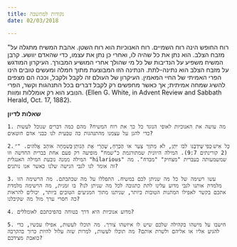 ```yaml
---
title: נקודות למחשבה
date: 02/03/2018

---
```


"רוח החופש הינה רוח השמיים. רוח האנוכיות הוא רוח השטן. אהבת המשיח מתגלה על מזבח הצלב. הוא נתן את כל שהיה לו, ואחרי כן נתן את עצמו, כדי שהאדם יוושע. קרבן המשיח משפיע על הנדיבות של כל מי שהולך אחרי המושיע המבורך. העיקרון המודגש על מזבח הצלב הוא נתינה-לתת. הנתינה הזו המבוצעת מתוך חמלה ומעשים טובים הינו הפרי האמיתי של החיי המאמין. העיקרון של העולם זה לקבל ולקבל, וככה הם מצפים להשיג שמחה אמיתית; אך כאשר מחפשים רק לקבל דברים בכל התנהגות וקשר, הפרי הנובע הוא רק אומללות ומוות. (Ellen G. White, in Advent Review and Sabbath Herald, Oct. 17, 1882).

**שאלות לדיון**

`1. מה עושה את האנוכיות לאופי הנוגד כל כך את רוח המשיח? מהם כמה דברים שנוכל לעשות כדי להגן על עצמנו מהתנהגות כה טבעית לנו כבני אדם חוטאים?`

`2. ִ"ּכָל אִיׁש ּכְפִי ׁשֶּיּדְבֶּנּו לִּבֹו יִּתֵן, לֹא מִּתֹוְך צַעַר אֹו הֶכְרֵחַ, ׁשֶהֲרֵי אֶת הַּנֹותֵן ּבְׂשִמְחָה אֹוהֵב אֱֹלהִים. " (2 קורינתים 9:7). המילה היוונית שמתורגמת כ"שמח" מופיעה רק פעם אחת בברית החדשה וזו המילה ממנה נובעת המילה האנגלית "hilarious" שמשמעותה בעברית "מצחיק" "מבדח". מה זה אומר לנו לגבי הגישה שלנו כאשר אנו נותנים?`

`3. עשו רשימה של כל מה שניתן לכם במשיח. התפללו על מה שכתבתם. מה הרשימה הזו מלמדת אותנו לגבי מדוע עלינו לתת כתגובה לכל מה שניתן לנו? בו זמנית, מה הרשימה מלמדת אתכם בקשר לאפילו המתנות הטובות ביותר, שניתנו מתוך המניעים הטובים ביותר, יכולים להראות כה חסרי ערך מול מה שקיבלנו?`

`4. מדוע אנוכיות היא דרך בטוחה בהפיכתכם לאומללים?`

`5. חישבו על מישהו בקהילה שלכם שיש לו איזשהו צורך. מה תוכלו לעשות, אפילו עכשיו, כדי להגיע אליו או אליהם ולשרת אותם? מה תוכלו לעשות, למרות שזה עלול להיות כרוך בהקרבה כואבת מצידכם?`